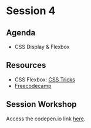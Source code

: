 # Session 4

## Agenda

- CSS Display & Flexbox

## Resources

- CSS Flexbox: [CSS Tricks](https://css-tricks.com/snippets/css/a-guide-to-flexbox/)
- [Freecodecamp](https://www.freecodecamp.org/news/flexbox-the-ultimate-css-flex-cheatsheet/)

## Session Workshop

Access the codepen.io link [here](https://codepen.io/ok_ape/pen/ExeOoWJ?editors=1100).

